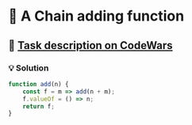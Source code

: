 # 📝 A Chain adding function

## 🔗 [Task description on CodeWars](https://www.codewars.com/kata/539a0e4d85e3425cb0000a88)

### 💡 Solution

```javascript
function add(n) {
    const f = m => add(n + m);
    f.valueOf = () => n;
    return f;
}
```
